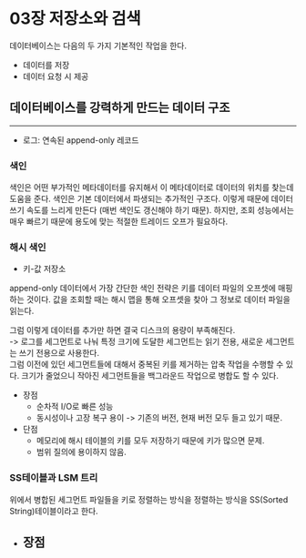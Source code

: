 # 03장 저장소와 검색

데이터베이스는 다음의 두 가지 기본적인 작업을 한다.
- 데이터를 저장
- 데이터 요청 시 제공

## 데이터베이스를 강력하게 만드는 데이터 구조
***
- 로그: 연속된 append-only 레코드

### 색인
색인은 어떤 부가적인 메타데이터를 유지해서 이 메타데이터로 데이터의 위치를 찾는데 도움을 준다. 색인은 기본 데이터에서
파생되는 추가적인 구조다. 이렇게 때문에 데이터 쓰기 속도를 느리게 만든다 (매번 색인도 갱신해야 하기 때문). 하지만, 
조회 성능에서는 매우 빠르기 때문에 용도에 맞는 적절한 트레이드 오프가 필요하다. 

### 해시 색인
- 키-값 저장소

append-only 데이터에서 가장 간단한 색인 전략은 키를 데이터 파일의 오프셋에 매핑하는 것이다. 값을 조회할 때는 해시
맵을 통해 오프셋을 찾아 그 정보로 데이터 파일을 읽는다. 

그럼 이렇게 데이터를 추가만 하면 결국 디스크의 용량이 부족해진다. <br>
-> 로그를 세그먼트로 나눠 특정 크기에 도달한 세그먼트는 읽기 전용, 새로운 세그먼트는 쓰기 전용으로 사용한다.<br>
그럼 이전에 있던 세그먼트들에 대해서 중복된 키를 제거하는 압축 작업을 수행할 수 있다. 크기가 줄었으니 작아진 세그먼트들을
백그라운드 작업으로 병합도 할 수 있다.
- 장점
  - 순차적 I/O로 빠른 성능
  - 동시성이나 고장 복구 용이 -> 기존의 버전, 현재 버전 모두 들고 있기 때문.
- 단점
  - 메모리에 해시 테이블의 키를 모두 저장하기 때문에 키가 많으면 문제.
  - 범위 질의에 용이하지 않음.

### SS테이블과 LSM 트리
위에서 병합된 세그먼트 파일들을 키로 정렬하는 방식을 정렬하는 방식을 SS(Sorted String)테이블이라고 한다.
- 장점
  - 